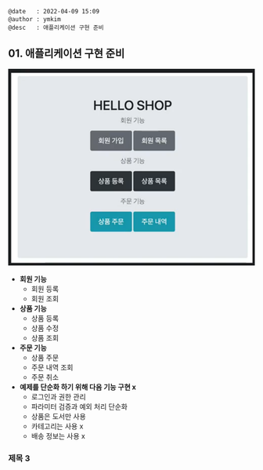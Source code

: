 ```
@date   : 2022-04-09 15:09
@author : ymkim
@desc   : 애플리케이션 구현 준비
```

## 01. 애플리케이션 구현 준비

![application](./images/2022_04_09_application.PNG)

- **회원 기능**
  - 회원 등록
  - 회원 조회
- **상품 기능**
  - 상품 등록
  - 상품 수정
  - 상품 조회
- **주문 기능**
  - 상품 주문
  - 주문 내역 조회
  - 주문 취소
- **예제를 단순화 하기 위해 다음 기능 구현 x**
  - 로그인과 권한 관리
  - 파라미터 검증과 예외 처리 단순화
  - 상품은 도서만 사용
  - 카테고리는 사용 x
  - 배송 정보는 사용 x

### 제목 3
